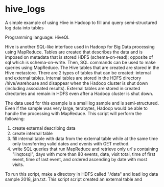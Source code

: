 # hive_logs
A simple example of using Hive in Hadoop to fill and query semi-structured log data into tables

Programming language: HiveQL

Hive is another SQL-like interface used in Hadoop for Big Data processing using MapReduce. Tables are created that describes
the data and is imposed on metadata that is stored HDFS (schema-on-read); opposite of sql which is schema-on-write. Then, 
SQL commands can be used to make queries using MapReduce.
The Hive tables that are created are stored in the Hive metastore.
There are 2 types of tables that can be created: internal and external tables.
Internal tables are stored in the HDFS directory /hive/warehouse and disappear when the Hadoop cluster is 
shut down (including associated results).
External tables are stored in created directories and remain in HDFS even after a Hadoop cluster is shut down.

The data used for this example is a small log sample and is semi-structured. Even if the sample was very large, terabytes, 
Hadoop would be able to handle the processing with MapReduce. This script will perform the following:
1. create external describing data
2. create internal table
3. fill internal table with data from the external table while at the same time only transferring valid dates 
and events with GET method.
4. write SQL queries that run MapReduce and retrieve only url's containing "linqtosql", days with more than
80 events, date, visit total, time of first event, time of last event, and ordered ascending by date with most visits. 

To run this script, make a directory in HDFS called "/data" and load log data sample 2018_jan.txt.
This script script created an external table and 
